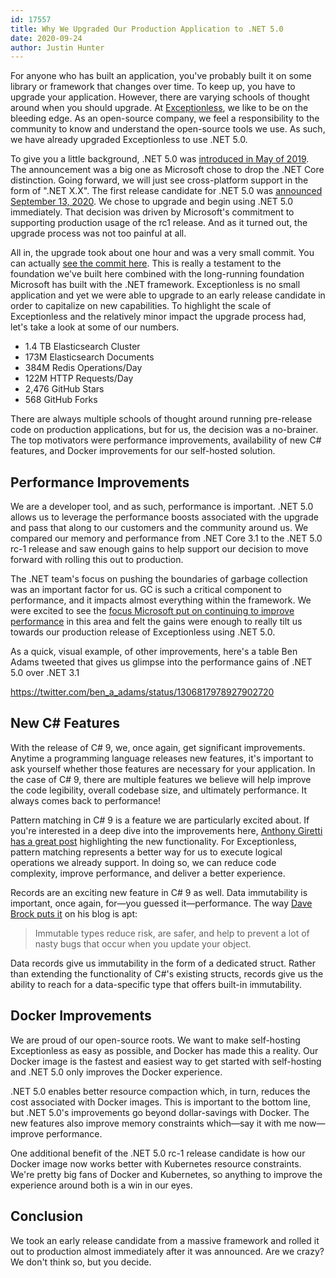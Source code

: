 ```yaml
---
id: 17557
title: Why We Upgraded Our Production Application to .NET 5.0
date: 2020-09-24
author: Justin Hunter
---
```

For anyone who has built an application, you've probably built it on some library or framework that changes over time. To keep up, you have to upgrade your application. However, there are varying schools of thought around when you should upgrade. At [Exceptionless](https://exceptionless/), we like to be on the bleeding edge. As an open-source company, we feel a responsibility to the community to know and understand the open-source tools we use. As such, we have already upgraded Exceptionless to use .NET 5.0.

To give you a little background, .NET 5.0 was [introduced in May of 2019](https://devblogs.microsoft.com/dotnet/introducing-net-5/). The announcement was a big one as Microsoft chose to drop the .NET Core distinction. Going forward, we will just see cross-platform support in the form of ".NET X.X". The first release candidate for .NET 5.0 was [announced September 13, 2020](https://devblogs.microsoft.com/dotnet/announcing-net-5-0-rc-1/). We chose to upgrade and begin using .NET 5.0 immediately. That decision was driven by Microsoft's commitment to supporting production usage of the rc1 release. And as it turned out, the upgrade process was not too painful at all.

All in, the upgrade took about one hour and was a very small commit. You can actually [see the commit here](https://github.com/exceptionless/Exceptionless/commit/874f08e70a3ded2762f8d34df0378de38d7a3193). This is really a testament to the foundation we've built here combined with the long-running foundation Microsoft has built with the .NET framework. Exceptionless is no small application and yet we were able to upgrade to an early release candidate in order to capitalize on new capabilities. To highlight the scale of Exceptionless and the relatively minor impact the upgrade process had, let's take a look at some of our numbers.

* 1.4 TB Elasticsearch Cluster
* 173M Elasticsearch Documents
* 384M Redis Operations/Day
* 122M HTTP Requests/Day
* 2,476 GitHub Stars
* 568 GitHub Forks

There are always multiple schools of thought around running pre-release code on production applications, but for us, the decision was a no-brainer. The top motivators were performance improvements, availability of new C# features, and Docker improvements for our self-hosted solution.

## Performance Improvements

We are a developer tool, and as such, performance is important. .NET 5.0 allows us to leverage the performance boosts associated with the upgrade and pass that along to our customers and the community around us. We compared our memory and performance from .NET Core 3.1 to the .NET 5.0 rc-1 release and saw enough gains to help support our decision to move forward with rolling this out to production.

The .NET team's focus on pushing the boundaries of garbage collection was an important factor for us. GC is such a critical component to performance, and it impacts almost everything within the framework. We were excited to see the [focus Microsoft put on continuing to improve performance](https://devblogs.microsoft.com/dotnet/performance-improvements-in-net-5/#gc) in this area and felt the gains were enough to really tilt us towards our production release of Exceptionless using .NET 5.0.

As a quick, visual example, of other improvements, here's a table Ben Adams tweeted that gives us glimpse into the performance gains of .NET 5.0 over .NET 3.1

https://twitter.com/ben_a_adams/status/1306817978927902720

## New C# Features

With the release of C# 9, we, once again, get significant improvements. Anytime a programming language releases new features, it's important to ask yourself whether those features are necessary for your application. In the case of C# 9, there are multiple features we believe will help improve the code legibility, overall codebase size, and ultimately performance. It always comes back to performance!

Pattern matching in C# 9 is a feature we are particularly excited about. If you're interested in a deep dive into the improvements here, [Anthony Giretti has a great post](https://anthonygiretti.com/2020/06/23/introducing-c-9-improved-pattern-matching/) highlighting the new functionality. For Exceptionless, pattern matching represents a better way for us to execute logical operations we already support. In doing so, we can reduce code complexity, improve performance, and deliver a better experience.

Records are an exciting new feature in C# 9 as well. Data immutability is important, once again, for—you guessed it—performance. The way [Dave Brock puts it](https://daveabrock.com/2020/07/06/c-sharp-9-deep-dive-records) on his blog is apt:

> Immutable types reduce risk, are safer, and help to prevent a lot of nasty bugs that occur when you update your object.

Data records give us immutability in the form of a dedicated struct. Rather than extending the functionality of C#'s existing structs, records give us the ability to reach for a data-specific type that offers built-in immutability.

## Docker Improvements

We are proud of our open-source roots. We want to make self-hosting Exceptionless as easy as possible, and Docker has made this a reality. Our Docker image is the fastest and easiest way to get started with self-hosting and .NET 5.0 only improves the Docker experience.

.NET 5.0 enables better resource compaction which, in turn, reduces the cost associated with Docker images. This is important to the bottom line, but .NET 5.0's improvements go beyond dollar-savings with Docker. The new features also improve memory constraints which—say it with me now—improve performance.

One additional benefit of the .NET 5.0 rc-1 release candidate is how our Docker image now works better with Kubernetes resource constraints. We're pretty big fans of Docker and Kubernetes, so anything to improve the experience around both is a win in our eyes.

## Conclusion

We took an early release candidate from a massive framework and rolled it out to production almost immediately after it was announced. Are we crazy? We don't think so, but you decide.
